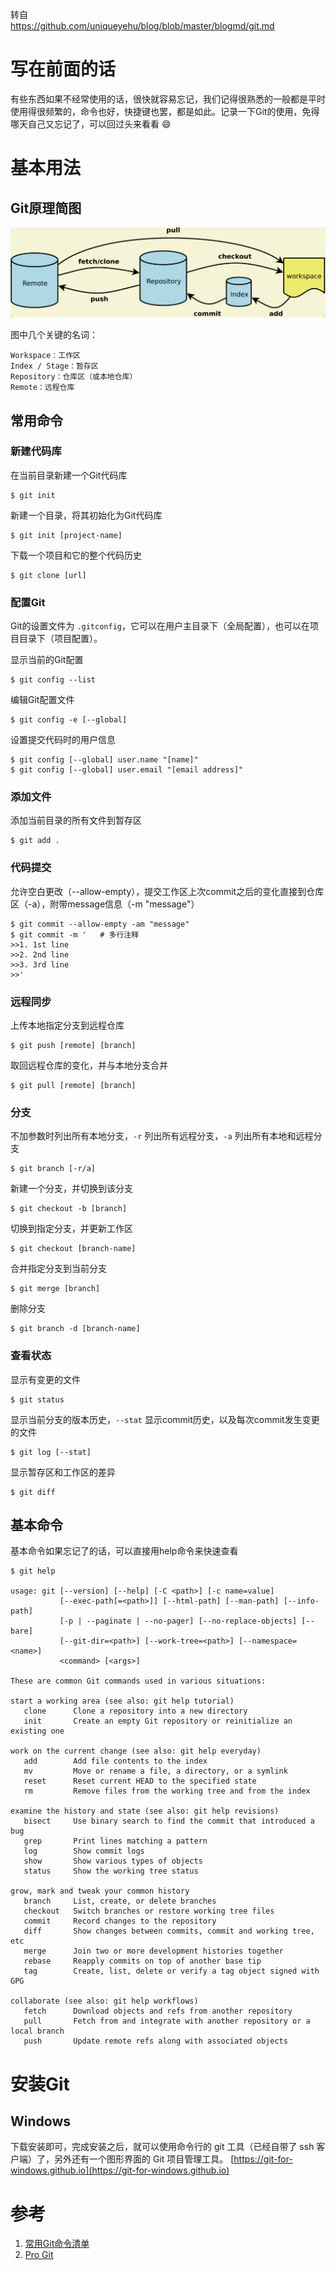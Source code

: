 转自  
<https://github.com/uniqueyehu/blog/blob/master/blogmd/git.md>

# 写在前面的话
有些东西如果不经常使用的话，很快就容易忘记，我们记得很熟悉的一般都是平时使用得很频繁的，命令也好，快捷键也罢，都是如此。记录一下Git的使用，免得哪天自己又忘记了，可以回过头来看看 :smile:

# 基本用法
## Git原理简图
![git.png](https://raw.githubusercontent.com/uniqueyehu/blog/master/images/git.png)

图中几个关键的名词：
```
Workspace：工作区
Index / Stage：暂存区
Repository：仓库区（或本地仓库）
Remote：远程仓库
```

## 常用命令
### 新建代码库
在当前目录新建一个Git代码库
```
$ git init
```

新建一个目录，将其初始化为Git代码库
```
$ git init [project-name]
```

下载一个项目和它的整个代码历史
```
$ git clone [url]
```

### 配置Git
Git的设置文件为 `.gitconfig`，它可以在用户主目录下（全局配置），也可以在项目目录下（项目配置）。

显示当前的Git配置
```
$ git config --list
```

编辑Git配置文件
```
$ git config -e [--global]
```

设置提交代码时的用户信息
```
$ git config [--global] user.name "[name]"
$ git config [--global] user.email "[email address]"
```

### 添加文件
添加当前目录的所有文件到暂存区
```
$ git add .
```

### 代码提交
允许空白更改（--allow-empty），提交工作区上次commit之后的变化直接到仓库区（-a），附带message信息（-m "message"）
```
$ git commit --allow-empty -am "message"
$ git commit -m '	# 多行注释
>>1. 1st line
>>2. 2nd line
>>3. 3rd line
>>'
```

### 远程同步
上传本地指定分支到远程仓库
```
$ git push [remote] [branch]
```

 取回远程仓库的变化，并与本地分支合并
```
$ git pull [remote] [branch]
```

### 分支
不加参数时列出所有本地分支，`-r` 列出所有远程分支，`-a` 列出所有本地和远程分支
```
$ git branch [-r/a]
```

新建一个分支，并切换到该分支
```
$ git checkout -b [branch]
```

切换到指定分支，并更新工作区
```
$ git checkout [branch-name]
```

合并指定分支到当前分支
```
$ git merge [branch]
```

删除分支
```
$ git branch -d [branch-name]
```

### 查看状态
显示有变更的文件
```
$ git status
```

显示当前分支的版本历史，`--stat` 显示commit历史，以及每次commit发生变更的文件
```
$ git log [--stat]
```

显示暂存区和工作区的差异
```
$ git diff
```

## 基本命令
基本命令如果忘记了的话，可以直接用help命令来快速查看
```
$ git help

usage: git [--version] [--help] [-C <path>] [-c name=value]
           [--exec-path[=<path>]] [--html-path] [--man-path] [--info-path]
           [-p | --paginate | --no-pager] [--no-replace-objects] [--bare]
           [--git-dir=<path>] [--work-tree=<path>] [--namespace=<name>]
           <command> [<args>]

These are common Git commands used in various situations:

start a working area (see also: git help tutorial)
   clone      Clone a repository into a new directory
   init       Create an empty Git repository or reinitialize an existing one

work on the current change (see also: git help everyday)
   add        Add file contents to the index
   mv         Move or rename a file, a directory, or a symlink
   reset      Reset current HEAD to the specified state
   rm         Remove files from the working tree and from the index

examine the history and state (see also: git help revisions)
   bisect     Use binary search to find the commit that introduced a bug
   grep       Print lines matching a pattern
   log        Show commit logs
   show       Show various types of objects
   status     Show the working tree status

grow, mark and tweak your common history
   branch     List, create, or delete branches
   checkout   Switch branches or restore working tree files
   commit     Record changes to the repository
   diff       Show changes between commits, commit and working tree, etc
   merge      Join two or more development histories together
   rebase     Reapply commits on top of another base tip
   tag        Create, list, delete or verify a tag object signed with GPG

collaborate (see also: git help workflows)
   fetch      Download objects and refs from another repository
   pull       Fetch from and integrate with another repository or a local branch
   push       Update remote refs along with associated objects
```

# 安装Git
## Windows
下载安装即可，完成安装之后，就可以使用命令行的 git 工具（已经自带了 ssh 客户端）了，另外还有一个图形界面的 Git 项目管理工具。
[https://git-for-windows.github.io](https://git-for-windows.github.io)

# 参考
1. [常用Git命令清单](http://www.ruanyifeng.com/blog/2015/12/git-cheat-sheet.html)
2. [Pro Git](https://git-scm.com/book/zh/v1/)